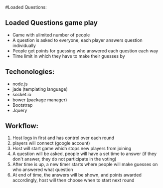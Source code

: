 #Loaded Questions:

## Loaded Questions game play
- Game with ulimited number of people
- A question is asked to everyone, each player answers question individually
- People get points for guessing who answered each question each way
- Time limit in which they have to make their guesses by 

## Techonologies:
- node.js
- jade (templating language)
- socket.io
- bower (package manager)
- Bootstrap
- Jquery

## Workflow: 
1. Host logs in first and has control over each round
2. players will connect (google account)
3. Host will start game which stops new players from joining
4. A question will be asked, people will have a set time to answer (if they don't answer, they do not participate in the voting)
5. After time is up, a new timer starts where people will make guesses on who answered what question
6. At end of time, the answers will be shown, and points awarded accordingly, host will then choose when to start next round 
